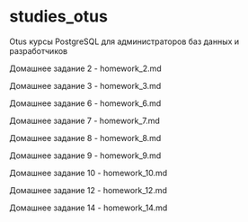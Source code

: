 # studies_otus
Otus курсы PostgreSQL для администраторов баз данных и разработчиков 

Домашнее задание 2 - homework_2.md 

Домашнее задание 3 - homework_3.md

Домашнее задание 6 - homework_6.md

Домашнее задание 7 - homework_7.md

Домашнее задание 8 - homework_8.md

Домашнее задание 9 - homework_9.md

Домашнее задание 10 - homework_10.md

Домашнее задание 12 - homework_12.md

Домашнее задание 14 - homework_14.md
